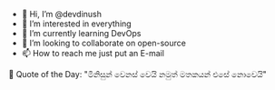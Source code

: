 - 👋 Hi, I’m @devdinush
- 👀 I’m interested in everything
- 🌱 I’m currently learning DevOps
- 💞️ I’m looking to collaborate on open-source
- 📫 How to reach me just put an E-mail

<!-- start quote -->
💬 Quote of the Day: "මිනිසුන් වෙනස් වෙයි නමුත් මතකයන් එසේ නොවෙයි"
<!-- end quote -->
